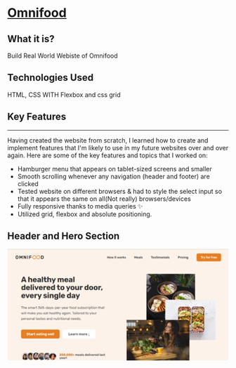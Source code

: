 <h1><a href="https://stunning-kitsune-3a57d3.netlify.app/">Omnifood</a></h1>                                     

## What it is?

Build Real World Webiste of Omnifood

## Technologies Used

HTML, CSS WITH Flexbox and css grid



## Key Features

---


Having created the website from scratch, I learned how to create and implement features that I'm likely to use in my future websites over and over again. Here are some of the key features and topics that I worked on:

- Hamburger menu that appears on tablet-sized screens and smaller
- Smooth scrolling whenever any navigation (header and footer) are clicked
- Tested website on different browsers & had to style the select input so that it appears the same on all(Not really) browsers/devices
- Fully responsive thanks to media queries ✨
- Utilized grid, flexbox and absolute positioning.

## Header and Hero Section

![Header and Hero Section](image.png)
